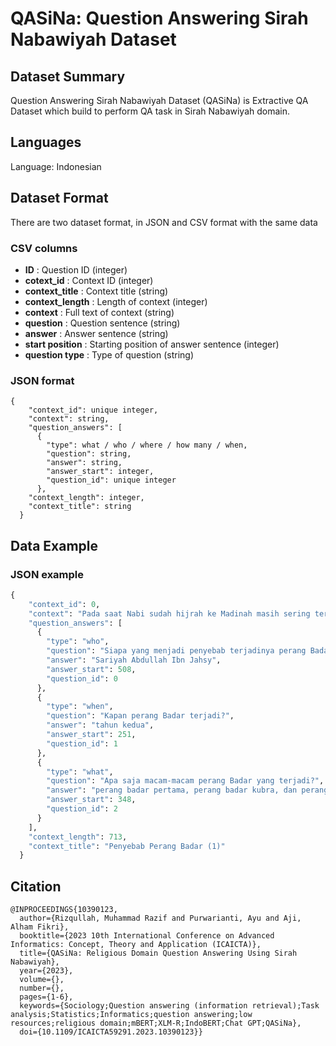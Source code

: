 # QASiNa: Question Answering Sirah Nabawiyah Dataset

## Dataset Summary

Question Answering Sirah Nabawiyah Dataset (QASiNa) is Extractive QA Dataset which build to perform QA task in Sirah Nabawiyah domain.

## Languages

Language: Indonesian

## Dataset Format

There are two dataset format, in JSON and CSV format with the same data

### CSV columns

- **ID** : Question ID (integer)
- **cotext_id** : Context ID (integer)
- **context_title** : Context title (string)
- **context_length** : Length of context (integer)
- **context** : Full text of context (string)
- **question** : Question sentence (string)
- **answer** : Answer sentence (string)
- **start position** : Starting position of answer sentence (integer)
- **question type** : Type of question (string)

### JSON format

```
{
    "context_id": unique integer,
    "context": string,
    "question_answers": [
      {
        "type": what / who / where / how many / when,
        "question": string,
        "answer": string,
        "answer_start": integer,
        "question_id": unique integer
      },
    "context_length": integer,
    "context_title": string
  }
```

## Data Example


### JSON example
```py
{
    "context_id": 0,
    "context": "Pada saat Nabi sudah hijrah ke Madinah masih sering terjadi peperangan antara orang Islam dengan kafir Quraisy, diantaranya adalah perang Badar. Perang badar merupakan salah satu perang yang sangat menentukan masa depan negara Islam yang terjadi pada tahun kedua di daerah Badar kurang lebih 120 km dari Madinah. Perang badar ada tiga macam, yaitu perang badar pertama, perang badar kubra, dan perang badar yang terakhir (Ghazwah al-Sawiq) terjadi pada abad keempat hijrah. Perang badar kubra didahului oleh Sariyah Abdullah Ibn Jahsy ke daerah Nakhlah yang berada di antara Mekkah dan Thaif yang terjadi pada bulan Rajab tahun ke-2 H. Sariyah inilah yang menjadi penyebab paling kuat terhadap perang Badar Kubra.",
    "question_answers": [
      {
        "type": "who",
        "question": "Siapa yang menjadi penyebab terjadinya perang Badar Kubra?",
        "answer": "Sariyah Abdullah Ibn Jahsy",
        "answer_start": 508,
        "question_id": 0
      },
      {
        "type": "when",
        "question": "Kapan perang Badar terjadi?",
        "answer": "tahun kedua",
        "answer_start": 251,
        "question_id": 1
      },
      {
        "type": "what",
        "question": "Apa saja macam-macam perang Badar yang terjadi?",
        "answer": "perang badar pertama, perang badar kubra, dan perang badar yang terakhir (Ghazwah al-Sawiq)",
        "answer_start": 348,
        "question_id": 2
      }
    ],
    "context_length": 713,
    "context_title": "Penyebab Perang Badar (1)"
  }
```

## Citation

```
@INPROCEEDINGS{10390123,
  author={Rizqullah, Muhammad Razif and Purwarianti, Ayu and Aji, Alham Fikri},
  booktitle={2023 10th International Conference on Advanced Informatics: Concept, Theory and Application (ICAICTA)}, 
  title={QASiNa: Religious Domain Question Answering Using Sirah Nabawiyah}, 
  year={2023},
  volume={},
  number={},
  pages={1-6},
  keywords={Sociology;Question answering (information retrieval);Task analysis;Statistics;Informatics;question answering;low resources;religious domain;mBERT;XLM-R;IndoBERT;Chat GPT;QASiNa},
  doi={10.1109/ICAICTA59291.2023.10390123}}
```

